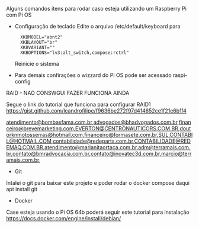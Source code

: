 <!-- PROJETO PARA SERVIDOR DE MEDIA  -->

Alguns comandos itens para rodar caso esteja utilizando um Raspberry Pi com Pi OS

- Configuração de teclado
  Edite o arquivo /etc/default/keyboard para

        XKBMODEL="abnt2"
        XKBLAYOUT="br"
        XKBVARIANT=""
        XKBOPTIONS="lv3:alt_switch,compose:rctrl"

  Reinicie o sistema

- Para demais confirações o wizzard do Pi OS pode ser acessado
  raspi-config

RAID - NAO CONSWGUI FAZER FUNCIONA AINDA

Segue o link do tutorial que funciona para configurar RAID1
https://gist.github.com/leandrofilipe/f9636be272f97d414652ce1f21e6b1f4

atendimento@bombasfama.com.br,advogados@bhadvogados.com.br,financeiro@brevemarketing.com,EVERTON@CENTRONAUTICORS.COM.BR,doutorknmotosserras@hotmail.com,financeiro@formasete.com.br,SUL.CONTABIL@HOTMAIL.COM,contabilidade@redeparts.com.br,CONTABILIDADE@REDEMAQ.COM.BR,atendimento@marianitaortaca.com.br,adm@terramais.com.br,contato@bmradvocacia.com.br,contato@inovatec3d.com.br,marcio@terramais.com.br,

- Git

Intalei o git para baixar este projeto e poder rodar o docker compose daqui
apt install git

- Docker

Case esteja usando o Pi OS 64b poderá seguir este tutorial para instalação
https://docs.docker.com/engine/install/debian/
